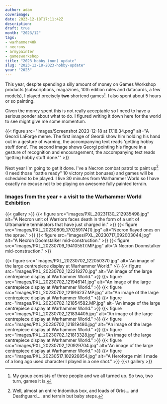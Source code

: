 ```yaml
---
author: adam
coverimage:
date: 2023-12-18T17:11:42Z
description:
draft: true
month: "2023/12"
tags: 
- warhammer40k
- necrons
- armypainter
- gamesworkshop
title: "2023 hobby (non) update"
slug: "2023-12-18-2023-hobby-update"
year: "2023"
---
```


This year, despite spending a silly amount of money on Games Workshop products (subscriptions, magazines, 10th edition rules and datacards, a few models), I played precisely __two__ shortend games[^1]. I also spent about 5 hours or so painting. 

Given the money spent this is not really acceptable so I need to have a serious ponder about what to do. I figured writing it down here for the world to see might give me some momentum.

{{< figure src="images/Screenshot 2023-12-18 at 17.18.34.png" alt="A Geordi LaForge meme. The first image of Geordi show him holding his hand out in a gesture of warning, the accompanying text reads 'getting hobby stuff done'. The second image shows Georgi pointing his fingure in a gesture of recognition and encouragement, the accompanying text reads 'getting hobby stuff done.'" >}}

Next year I'm going to get it done. I've a Necron combat patrol to paint up[^2] (I need those "battle ready" 10 victory point bonuses) and games will be scheduled to be played. I live 30 minutes from Warhammer World so I have exactly no excuse not to be playing on awesome fully painted terrain.

### Images from the year + a visit to the Warhammer World Exhibition

{{< gallery >}}
{{< figure src="images/PXL_20231130_212935498.jpg" alt="A Necron unit of Warriors faces death in the form of a unit of Ultramarine terminators that have just charged in." >}}
{{< figure src="images/PXL_20230809_170259174(1).jpg" alt="Necron flayed ones on the sprue." >}}
{{< figure src="images/PXL_20230717_092003044.jpg" alt="A Necron Doomstalker mid-construction." >}}
{{< figure src="images/PXL_20230709_194105517.MP.jpg" alt="A Necron Doomstalker mid-construction." >}}

{{< figure src="images/PXL_20230702_122050370.jpg" alt="An image of the large centrepiece display at Warhammer World." >}}
{{< figure src="images/PXL_20230702_122218270.jpg" alt="An image of the large centrepiece display at Warhammer World." >}}
{{< figure src="images/PXL_20230702_121946141.jpg" alt="An image of the large centrepiece display at Warhammer World." >}}
{{< figure src="images/PXL_20230702_121916237.MP.jpg" alt="An image of the large centrepiece display at Warhammer World." >}}
{{< figure src="images/PXL_20230702_121854582.MP.jpg" alt="An image of the large centrepiece display at Warhammer World." >}}
{{< figure src="images/PXL_20230702_121834405.jpg" alt="An image of the large centrepiece display at Warhammer World." >}}
{{< figure src="images/PXL_20230702_121819480.jpg" alt="An image of the large centrepiece display at Warhammer World." >}}
{{< figure src="images/PXL_20230702_121813328.jpg" alt="An image of the large centrepiece display at Warhammer World." >}}
{{< figure src="images/PXL_20230702_120929704.jpg" alt="An image of the large centrepiece display at Warhammer World." >}}
{{< figure src="images/PXL_20230517_102926854.jpg" alt="A Heroforge mini I made of a long ago used character I played in a one shot." >}}
{{</ gallery >}}

[^1]: My group consists of three people and we all turned up. So two, two turn, games it is.
[^2]: Well, almost an entire Indomitus box, and loads of Orks... and Deathguard.... and terrain but baby steps.
